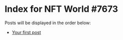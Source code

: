 # Index for NFT World #7673
Posts will be displayed in the order below:

- [Your first post](./001-first.md)

